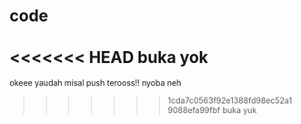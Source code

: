 # code
<<<<<<< HEAD
buka yok
=======
okeee
yaudah
 misal
push terooss!!
nyoba neh

>>>>>>> 1cda7c0563f92e1388fd98ec52a19088efa99fbf
buka yuk
